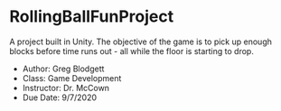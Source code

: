 # RollingBallFunProject

A project built in Unity. The objective of the game is to pick up enough blocks before time runs out - all while the floor is starting to drop.

- Author: Greg Blodgett
- Class: Game Development
- Instructor: Dr. McCown
- Due Date: 9/7/2020
